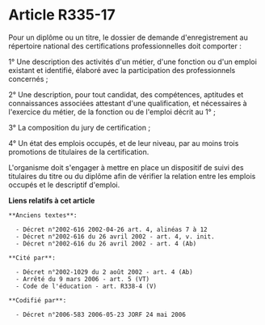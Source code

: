 # Article R335-17

Pour un diplôme ou un titre, le dossier de demande d'enregistrement au répertoire national des certifications
professionnelles doit comporter :

1° Une description des activités d'un métier, d'une fonction ou d'un emploi existant et identifié, élaboré avec la
participation des professionnels concernés ;

2° Une description, pour tout candidat, des compétences, aptitudes et connaissances associées attestant d'une qualification,
et nécessaires à l'exercice du métier, de la fonction ou de l'emploi décrit au 1° ;

3° La composition du jury de certification ;

4° Un état des emplois occupés, et de leur niveau, par au moins trois promotions de titulaires de la certification.

L'organisme doit s'engager à mettre en place un dispositif de suivi des titulaires du titre ou du diplôme afin de vérifier la
relation entre les emplois occupés et le descriptif d'emploi.

**Liens relatifs à cet article**

	**Anciens textes**:

	  - Décret n°2002-616 2002-04-26 art. 4, alinéas 7 à 12
	  - Décret n°2002-616 du 26 avril 2002 - art. 4, v. init.
	  - Décret n°2002-616 du 26 avril 2002 - art. 4 (Ab)

	**Cité par**:

	  - Décret n°2002-1029 du 2 août 2002 - art. 4 (Ab)
	  - Arrêté du 9 mars 2006 - art. 5 (VT)
	  - Code de l'éducation - art. R338-4 (V)

	**Codifié par**:

	  - Décret n°2006-583 2006-05-23 JORF 24 mai 2006
